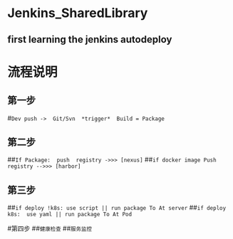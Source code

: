 # Jenkins_SharedLibrary
## first learning the jenkins autodeploy

# 流程说明
## 第一步
#```Dev push ->  Git/Svn  *trigger*  Build = Package```

## 第二步
##```If Package:  push  registry ->>> [nexus]```
##```if docker image Push registry -->>> [harbor]```

## 第三步 
##```if deploy !k8s: use script || run package To At server```
##```if deploy k8s:  use yaml || run package To At Pod```

#第四步
##```健康检查```
##```服务监控```